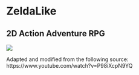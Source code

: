 # ZeldaLike
## 2D Action Adventure RPG

![](ZeldaLike.gif)

<p>Adapted and modified from the following source: https://www.youtube.com/watch?v=P98iXcpN9YQ </p>
